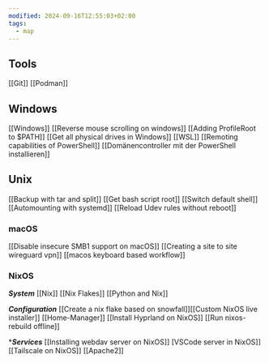 ```yaml
---
modified: 2024-09-16T12:55:03+02:00
tags:
  - map
---
```

## Tools
[[Git]]
[[Podman]]

## Windows
[[Windows]]
[[Reverse mouse scrolling on windows]]
[[Adding ProfileRoot to $PATH]]
[[Get all physical drives in Windows]]
[[WSL]]
[[Remoting capabilities of PowerShell]]
[[Domänencontroller mit der PowerShell installieren]]

## Unix
[[Backup with tar and split]]
[[Get bash script root]]
[[Switch default shell]]
[[Automounting with systemd]]
[[Reload Udev rules without reboot]]

### macOS
[[Disable insecure SMB1 support on macOS]]
[[Creating a site to site wireguard vpn]]
[[macos keyboard based workflow]]
### NixOS
***System***
[[Nix]]
[[Nix Flakes]]
[[Python and Nix]]

***Configuration***
[[Create a nix flake based on snowfall]][[Custom NixOS live installer]]
[[Home-Manager]]
[[Install Hyprland on NixOS]]
[[Run nixos-rebuild offline]]

****Services***
[[Installing webdav server on NixOS]]
[VSCode server in NixOS]]
[[Tailscale on NixOS]]
[[Apache2]]
